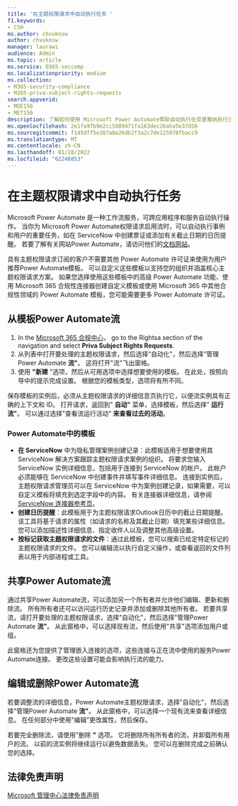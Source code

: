 ```yaml
---
title: '在主题权限请求中自动执行任务 '
f1.keywords:
- CSH
ms.author: chvukosw
author: chvukosw
manager: laurawi
audience: Admin
ms.topic: article
ms.service: O365-seccomp
ms.localizationpriority: medium
ms.collection:
- M365-security-compliance
- M365-priva-subject-rights-requests
search.appverid:
- MOE150
- MET150
description: 了解如何使用 Microsoft Power Automate帮助自动执行在亚里雅纳执行主体权限请求的基本任务。
ms.openlocfilehash: 2e1fa97b9e2cc5889471fa163dec26a5a5e37d56
ms.sourcegitcommit: f145dff5e387a8e26db2f3a2c7de125978fbacc9
ms.translationtype: MT
ms.contentlocale: zh-CN
ms.lasthandoff: 01/28/2022
ms.locfileid: "62248853"
---
```

# <a name="automate-tasks-in-subject-rights-requests"></a>在主题权限请求中自动执行任务 

Microsoft Power Automate 是一种工作流服务，可跨应用程序和服务自动执行操作。 当你为 Microsoft Power Automate权限请求启用流时，可以自动执行事例和用户的重要任务，如在 ServiceNow 中创建票证或添加有关截止日期的日历提醒。 若要了解有关网站Power Automate，请访问他们的[文档网站](/power-automate/getting-started)。

具有主题权限请求订阅的客户不需要其他 Power Automate 许可证来使用为用户推荐Power Automate模板。 可以自定义这些模板以支持您的组织并涵盖核心主题权限请求方案。 如果您选择使用这些模板中的高级 Power Automate 功能、使用 Microsoft 365 合规性连接器创建自定义模板或使用 Microsoft 365 中其他合规性领域的 Power Automate 模板，您可能需要更多 Power Automate 许可证。

## <a name="create-a-new-power-automate-flow-from-a-template"></a>从模板Power Automate流

1. In the [Microsoft 365 合规中心](https://compliance.microsoft.com/)， go to the Rightsa section of the navigation and select **Priva Subject Rights Requests**.
1. 从列表中打开要处理的主题权限请求，然后选择"自动化"，然后选择"管理Power Automate **流"**。 这将打开"流"飞出窗格。
1. 使用 **"新建** "选项，然后从可用选项中选择想要使用的模板。 在此处，按照向导中的提示完成设置。 根据您的模板类型，选项将有所不同。

保存模板的实例后，必须从主题权限请求的详细信息页执行它，以便流实例具有正确的上下文和 ID。 打开请求，返回到" **自动"** 菜单，选择模板，然后选择" **运行流"**。 可以通过选择"查看流运行活动" **来查看过去的活动**。

### <a name="power-automate-templates-in-priva"></a>Power Automate中的模板

- **在 ServiceNow** 中为隐私管理案例创建记录：此模板适用于想要使用其 ServiceNow 解决方案跟踪主题权限请求案例的组织。 将要求您输入 ServiceNow 实例详细信息，包括用于连接到 ServiceNow 的帐户。 此帐户必须能够在 ServiceNow 中创建事件并填写事件详细信息。 连接到实例后，主题权限请求管理员可以在 ServiceNow 中为案例创建记录，如果需要，可以自定义模板将填充到选定字段中的内容。 有关连接器详细信息，请参阅 [ServiceNow 连接器参考页](/connectors/service-now/)。
- **创建日历提醒**：此模板用于为主题权限请求Outlook日历中的截止日期提醒。 该工具将基于请求的属性（如请求的名称及其截止日期）填充某些详细信息。 您可以添加描述性详细信息、指定收件人以及调整其他高级设置。
- **按标记获取主题权限请求的文件**：通过此模板，您可以搜索已给定特定标记的主题权限请求的文件。 您可以编辑流以执行自定义操作，或查看返回的文件列表以用于内部进程或工具。

## <a name="share-a-power-automate-flow"></a>共享Power Automate流

通过共享Power Automate流，可以添加另一个所有者并允许他们编辑、更新和删除流。 所有所有者还可以访问运行历史记录并添加或删除其他所有者。 若要共享流，请打开要处理的主题权限请求，选择"自动化"，然后选择"管理Power Automate **流"**。 从此窗格中，可以选择现有流，然后使用"共享"选项添加用户或组。

此窗格还为您提供了管理嵌入连接的选项，这些连接与正在流中使用的服务Power Automate连接。 更改这些设置可能会影响执行流的能力。

## <a name="edit-or-delete-power-automate-flow"></a>编辑或删除Power Automate流

若要调整流的详细信息，Power Automate主题权限请求，选择"自动化"，然后选择"管理Power Automate **流"**。 从此窗格中，可以选择一个现有流来查看详细信息。 在任何部分中使用"编辑"更改属性，然后保存。

若要完全删除流，请使用"删除 **"** 选项。 它将删除所有所有者的流，并卸载所有用户的流。 以前的流实例将继续运行以避免数据丢失。 您可以在删除完成之前确认您的选择。

## <a name="legal-disclaimer"></a>法律免责声明

[Microsoft 管理中心法律免责声明](priva-disclaimer.md)
